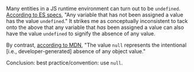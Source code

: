 Many entities in a JS runtime environment can turn out to be `undefined`. [According to ES specs](http://www.ecma-international.org/ecma-262/6.0/#sec-ecmascript-language-types-undefined-type), "Any variable that has not been assigned a value has the value `undefined`." It strikes me as conceptually inconsistent to tack onto the above that any variable that *has* been assigned a value can also have the value `undefined` to signify the absence of any value.

By contrast, [according to MDN](https://developer.mozilla.org/en-US/docs/Web/JavaScript/Reference/Global_Objects/null), "The value `null` represents the intentional [i.e., developer-generated] absence of any object value."

Conclusion: best practice/convention: use `null`.
